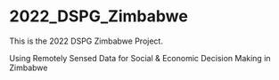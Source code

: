 # 2022_DSPG_Zimbabwe
This is the 2022 DSPG Zimbabwe Project.

Using Remotely Sensed Data for Social &amp; Economic Decision Making in Zimbabwe
